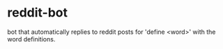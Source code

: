 # reddit-bot
bot that automatically replies to reddit posts for 'define &lt;word>' with the word definitions.
